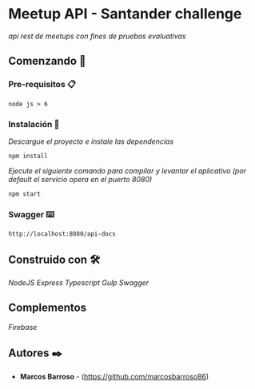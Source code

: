 # Meetup API - Santander challenge

_api rest de meetups con fines de pruebas evaluativas_

## Comenzando 🚀

### Pre-requisitos 📋

```
node js > 6
```

### Instalación 🔧

_Descargue el proyecto e instale las dependencias_

```
npm install
```

_Ejecute el siguiente comando para compilar y levantar el aplicativo (por default el servicio opera en el puerto 8080)_

```
npm start
```

### Swagger ⌨️
```
http://localhost:8080/api-docs
```
## Construido con 🛠️

_NodeJS_
_Express_
_Typescript_
_Gulp_
_Swagger_

## Complementos

_Firebase_


## Autores ✒️

* **Marcos Barroso** - (https://github.com/marcosbarroso86)
